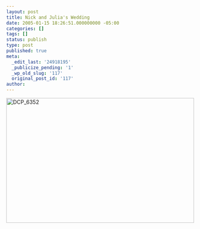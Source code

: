 ```yaml
---
layout: post
title: Nick and Julia's Wedding
date: 2005-01-15 18:26:51.000000000 -05:00
categories: []
tags: []
status: publish
type: post
published: true
meta:
  _edit_last: '24918195'
  _publicize_pending: '1'
  _wp_old_slug: '117'
  original_post_id: '117'
author: 
---
```

<a href="http://www.flickr.com/photos/matthewsim/sets/72157601842715346/" title="DCP_6352 by Matthew Simoneau, on Flickr"><img src="https://farm2.staticflickr.com/1395/1316869344_3fa87aba64.jpg" width="500" height="333" alt="DCP_6352" /></a>
